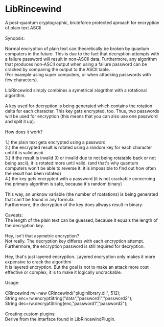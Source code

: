 # LibRincewind

A post-quantum cryptographic, bruteforce protected aproach for encryption of plain text ASCII.<br>
<br>
Synopsis:<br>
<br>
Normal encryption of plain text can theoretically be broken by quantum computers in the future. This is due to the fact that decryption attempts with a failure password will result in non-ASCII data. Furthermore, any algorithm that produces non-ASCII output when using a failure password can be cracked by comparing the output to the ASCII table. <br>(For example using super computers, or when attacking passwords with few characters).<br>
<br>
LibRincewind simply combines a symetrical alogrithm with a rotational algorithm.<br>
<br>
A key used for decryption is being generated which contains the rotation delta for each character. This key gets encrypted, too.
Thus, two passwords will be used for encryption (this means that you can also use one password and split it up).<br>
<br>
How does it work?<br>
<br>
1.) the plain text gets encrypted using a password<br>
2.) the encrypted result is rotated using a random key for each character until it is valid ascii<br>
3.) if the result is invalid (0 or invalid due to not being rotatable back or not being ascii), it is rotated more until valid. (and that's why quantum computers won't be able to reverse it. it is impossible to find out how often the result has been rotated)<br>
4.) the key gets encrypted with a password (it is not crackable concerning the primary algorithm is safe, because it's random binary)<br>
<br>
This way, an unknow variable (the number of roatations) is being generated that can't be found in any formula.<br>
Furthermore, the decryption of the key does allways result in binary.<br>
<br>
Caveats:<br>
The length of the plain text can be guessed, because it equals the length of the decryption key.<br>
<br>
Hey, isn't that asymetric encryption?<br>
Not really. The decryption key differes with each encryption attempt. Furthermore, the encryption password is still required for decryption.<br>
<br>
Hey, that's just layered encryption. Layered encryption only makes it more expensive to crack the algorithm<br>
It is layered encryption. But the goal is not to make an attack more cost effective or complex, it is to make it logically uncrackable.<br>
<br>
Usage:<br>
<br>
CRincewind rw=new CRincewind("pluginlibrary.dll", 512);<br>
String enc=rw.encryptString("data","password1","password2");<br>
String dec=rw.decryptString(enc,"password1","password2");<br>
<br>
Creating custom plugins:<br>
Derive from the interface found in LibRincewindPlugin.
